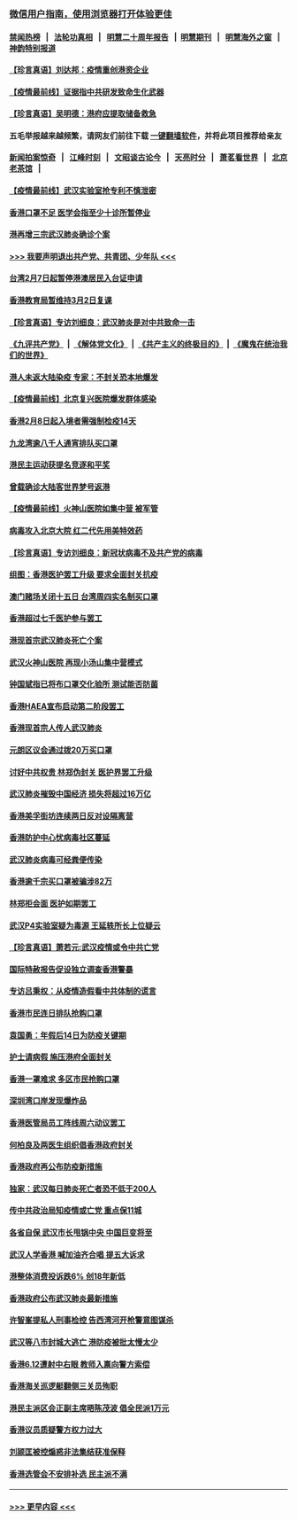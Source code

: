 ### [微信用户指南，使用浏览器打开体验更佳](https://github.com/gfw-breaker/banned-news1/blob/master/indexes/wechat-guide.md?t=0)
#### [禁闻热榜](热点新闻.md?t=0)  &nbsp;&nbsp;|&nbsp;&nbsp; [法轮功真相](https://github.com/gfw-breaker/truth/blob/master/README.md?t=0) &nbsp;&nbsp;|&nbsp;&nbsp; [明慧二十周年报告](https://github.com/gfw-breaker/mh-reports/blob/master/README.md?t=0) &nbsp;&nbsp;|&nbsp;&nbsp;[明慧期刊](https://github.com/gfw-breaker/mh-qikan) &nbsp;&nbsp;|&nbsp;&nbsp; [明慧海外之窗](https://github.com/gfw-breaker/mh-news/blob/master/README.md?t=0) &nbsp;&nbsp;|&nbsp;&nbsp; [神韵特别报道](https://github.com/gfw-breaker/mh-news/blob/master/shenyun.md?t=0)
#### [【珍言真语】刘达邦：疫情重创港资企业](../pages/nsc415/n11854274.md?t=02091456) 
#### [【疫情最前线】证据指中共研发致命生化武器](../pages/nsc415/n11853087.md?t=02091456) 
#### [【珍言真语】吴明德：港府应提取储备救急](../pages/nsc415/n11852734.md?t=02091456) 
#### 五毛举报越来越频繁，请网友们前往下载 [一键翻墙软件](https://github.com/gfw-breaker/ssr-accounts)，并将此项目推荐给亲友
#### [新闻拍案惊奇](https://github.com/gfw-breaker/banned-news1/blob/master/pages/link4.md) &nbsp;&nbsp;|&nbsp;&nbsp; [江峰时刻](https://github.com/gfw-breaker/banned-news1/blob/master/pages/link4.md) &nbsp;&nbsp;|&nbsp;&nbsp; [文昭谈古论今](https://github.com/gfw-breaker/banned-news1/blob/master/pages/link4.md) &nbsp;&nbsp;|&nbsp;&nbsp; [天亮时分](https://github.com/gfw-breaker/banned-news1/blob/master/pages/link4.md) &nbsp;&nbsp;|&nbsp;&nbsp; [萧茗看世界](https://github.com/gfw-breaker/banned-news1/blob/master/pages/link4.md) &nbsp;&nbsp;|&nbsp;&nbsp; [北京老茶馆](https://github.com/gfw-breaker/banned-news1/blob/master/pages/link4.md) &nbsp;&nbsp;|&nbsp;&nbsp; 
#### [【疫情最前线】武汉实验室抢专利不慎泄密](../pages/nsc415/n11850310.md?t=02091456) 
#### [香港口罩不足 医学会指至少十诊所暂停业](../pages/nsc415/n11850301.md?t=02091456) 
#### [港再增三宗武汉肺炎确诊个案](../pages/nsc415/n11850328.md?t=02091456) 
#### [>>> 我要声明退出共产党、共青团、少年队 <<<](https://github.com/begood0513/goodnews/blob/master/quit/letter.md) 
#### [台湾2月7日起暂停港澳居民入台证申请](../pages/nsc415/n11850304.md?t=02091456) 
#### [香港教育局暂维持3月2日复课](../pages/nsc415/n11850260.md?t=02091456) 
#### [【珍言真语】专访刘细良：武汉肺炎是对中共致命一击](../pages/nsc415/n11849934.md?t=02091456) 
#### [《九评共产党》](https://github.com/begood0513/9ping.md/blob/master/README.md) &nbsp;|&nbsp; [《解体党文化》](../../../../jtdwh.md/blob/master/README.md)  &nbsp;|&nbsp; [《共产主义的终极目的》](../../../../gczydzjmd.md/blob/master/README.md) &nbsp;|&nbsp; [《魔鬼在统治我们的世界》](../../../../mgztzwmdsj.md/blob/master/README.md) 
#### [港人未返大陆染疫 专家：不封关恐本地爆发](../pages/nsc415/n11848021.md?t=02091456) 
#### [【疫情最前线】北京复兴医院爆发群体感染](../pages/nsc415/n11847626.md?t=02091456) 
#### [香港2月8日起入境者需强制检疫14天](../pages/nsc415/n11847658.md?t=02091456) 
#### [九龙湾逾八千人通宵排队买口罩](../pages/nsc415/n11847647.md?t=02091456) 
#### [港民主运动获提名竞逐和平奖](../pages/nsc415/n11847633.md?t=02091456) 
#### [曾载确诊大陆客世界梦号返港](../pages/nsc415/n11847608.md?t=02091456) 
#### [【疫情最前线】火神山医院如集中营 被军管](../pages/nsc415/n11847524.md?t=02091456) 
#### [病毒攻入北京大院 红二代先用美特效药](../pages/nsc415/n11847427.md?t=02091456) 
#### [【珍言真语】专访刘细良：新冠状病毒不及共产党的病毒](../pages/nsc415/n11847164.md?t=02091456) 
#### [组图：香港医护罢工升级 要求全面封关抗疫](../pages/nsc415/n11844107.md?t=02091456) 
#### [澳门赌场关闭十五日 台湾周四实名制买口罩](../pages/nsc415/n11845083.md?t=02091456) 
#### [香港超过七千医护参与罢工](../pages/nsc415/n11845051.md?t=02091456) 
#### [港现首宗武汉肺炎死亡个案](../pages/nsc415/n11844998.md?t=02091456) 
#### [武汉火神山医院 再现小汤山集中营模式](../pages/nsc415/n11844763.md?t=02091456) 
#### [钟国斌指已将布口罩交化验所 测试能否防菌](../pages/nsc415/n11842783.md?t=02091456) 
#### [香港HAEA宣布启动第二阶段罢工](../pages/nsc415/n11842723.md?t=02091456) 
#### [香港现首宗人传人武汉肺炎](../pages/nsc415/n11842766.md?t=02091456) 
#### [元朗区议会通过拨20万买口罩](../pages/nsc415/n11842754.md?t=02091456) 
#### [讨好中共权贵 林郑伪封关 医护界罢工升级](../pages/nsc415/n11842359.md?t=02091456) 
#### [武汉肺炎摧毁中国经济 损失将超过16万亿](../pages/nsc415/n11839723.md?t=02091456) 
#### [香港美孚街坊连续两日反对设隔离营](../pages/nsc415/n11839962.md?t=02091456) 
#### [香港防护中心忧病毒社区蔓延](../pages/nsc415/n11839933.md?t=02091456) 
#### [武汉肺炎病毒可经粪便传染](../pages/nsc415/n11839939.md?t=02091456) 
#### [香港逾千宗买口罩被骗涉82万](../pages/nsc415/n11839914.md?t=02091456) 
#### [林郑拒会面 医护如期罢工](../pages/nsc415/n11839892.md?t=02091456) 
#### [武汉P4实验室疑为毒源 王延轶所长上位疑云](../pages/nsc415/n11835543.md?t=02091456) 
#### [【珍言真语】萧若元:武汉疫情或令中共亡党](../pages/nsc415/n11829394.md?t=02091456) 
#### [国际特赦报告促设独立调查香港警暴](../pages/nsc415/n11833845.md?t=02091456) 
#### [专访吕秉权：从疫情造假看中共体制的谎言](../pages/nsc415/n11833813.md?t=02091456) 
#### [香港市民连日排队抢购口罩](../pages/nsc415/n11833794.md?t=02091456) 
#### [袁国勇：年假后14日为防疫关键期](../pages/nsc415/n11831088.md?t=02091456) 
#### [护士请病假 施压港府全面封关](../pages/nsc415/n11831030.md?t=02091456) 
#### [香港一罩难求 多区市民抢购口罩](../pages/nsc415/n11831002.md?t=02091456) 
#### [深圳湾口岸发现爆炸品](../pages/nsc415/n11828802.md?t=02091456) 
#### [香港医管局员工阵线周六动议罢工](../pages/nsc415/n11828762.md?t=02091456) 
#### [何柏良及两医生组织倡香港政府封关](../pages/nsc415/n11828749.md?t=02091456) 
#### [香港政府再公布防疫新措施](../pages/nsc415/n11828716.md?t=02091456) 
#### [独家：武汉每日肺炎死亡者恐不低于200人](../pages/nsc415/n11828240.md?t=02091456) 
#### [传中共政治局知疫情或亡党 重点保11城](../pages/nsc415/n11828145.md?t=02091456) 
#### [各省自保 武汉市长甩锅中央 中国巨变将至](../pages/nsc415/n11828021.md?t=02091456) 
#### [武汉人学香港 喊加油齐合唱 提五大诉求](../pages/nsc415/n11827046.md?t=02091456) 
#### [港整体消费投诉跌6% 创18年新低](../pages/nsc415/n11817280.md?t=02091456) 
#### [香港政府公布武汉肺炎最新措施](../pages/nsc415/n11817152.md?t=02091456) 
#### [许智峯提私人刑事检控 告西湾河开枪警意图谋杀](../pages/nsc415/n11817132.md?t=02091456) 
#### [武汉等八市封城大逃亡 港防疫被批太慢太少](../pages/nsc415/n11817058.md?t=02091456) 
#### [香港6.12遭射中右眼 教师入禀向警方索偿](../pages/nsc415/n11814678.md?t=02091456) 
#### [香港海关巡逻艇翻侧三关员殉职](../pages/nsc415/n11814604.md?t=02091456) 
#### [港民主派区会正副主席晤陈茂波 倡全民派1万元](../pages/nsc415/n11814582.md?t=02091456) 
#### [香港议员质疑警方权力过大](../pages/nsc415/n11814560.md?t=02091456) 
#### [刘颕匡被控煽惑非法集结获准保释](../pages/nsc415/n11811727.md?t=02091456) 
#### [香港选管会不安排补选 民主派不满](../pages/nsc415/n11811691.md?t=02091456) 

----
#### [ >>> 更早内容 <<< ](../indexes/nsc415-earlier.md)
